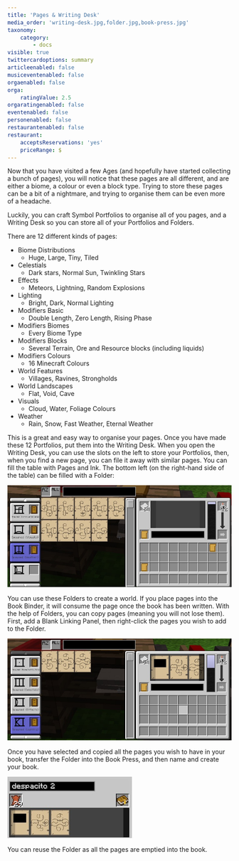 ```yaml
---
title: 'Pages & Writing Desk'
media_order: 'writing-desk.jpg,folder.jpg,book-press.jpg'
taxonomy:
    category:
        - docs
visible: true
twittercardoptions: summary
articleenabled: false
musiceventenabled: false
orgaenabled: false
orga:
    ratingValue: 2.5
orgaratingenabled: false
eventenabled: false
personenabled: false
restaurantenabled: false
restaurant:
    acceptsReservations: 'yes'
    priceRange: $
---
```


Now that you have visited a few Ages (and hopefully have started collecting a bunch of pages), you will notice that these pages are all different, and are either a biome, a colour or even a block type. Trying to store these pages can be a bit of a nightmare, and trying to organise them can be even more of a headache.

Luckily, you can craft Symbol Portfolios to organise all of you pages, and a Writing Desk so you can store all of your Portfolios and Folders.

There are 12 different kinds of pages:

* Biome Distributions
	* Huge, Large, Tiny, Tiled
* Celestials
	* Dark stars, Normal Sun, Twinkling Stars
* Effects
	* Meteors, Lightning, Random Explosions
* Lighting
	* Bright, Dark, Normal Lighting
* Modifiers Basic
	* Double Length, Zero Length, Rising Phase
* Modifiers Biomes
	* Every Biome Type
* Modifiers Blocks
	* Several Terrain, Ore and Resource blocks (including liquids)
* Modifiers Colours
	* 16 Minecraft Colours
* World Features
	* Villages, Ravines, Strongholds
* World Landscapes
	* Flat, Void, Cave
* Visuals
	* Cloud, Water, Foliage Colours
* Weather
	* Rain, Snow, Fast Weather, Eternal Weather

This is a great and easy way to organise your pages. Once you have made these 12 Portfolios, put them into the Writing Desk. When you open the Writing Desk, you can use the slots on the left to store your Portfolios, then, when you find a new page, you can file it away with similar pages. You can fill the table with Pages and Ink. The bottom left (on the right-hand side of the table) can be filled with a Folder:

![](writing-desk.jpg)

You can use these Folders to create a world. If you place pages into the Book Binder, it will consume the page once the book has been written. With the help of Folders, you can copy pages (meaning you will not lose them). First, add a Blank Linking Panel, then right-click the pages you wish to add to the Folder.  

![](folder.jpg)

Once you have selected and copied all the pages you wish to have in your book, transfer the Folder into the Book Press, and then name and create your book.

![](book-press.jpg)

You can reuse the Folder as all the pages are emptied into the book.